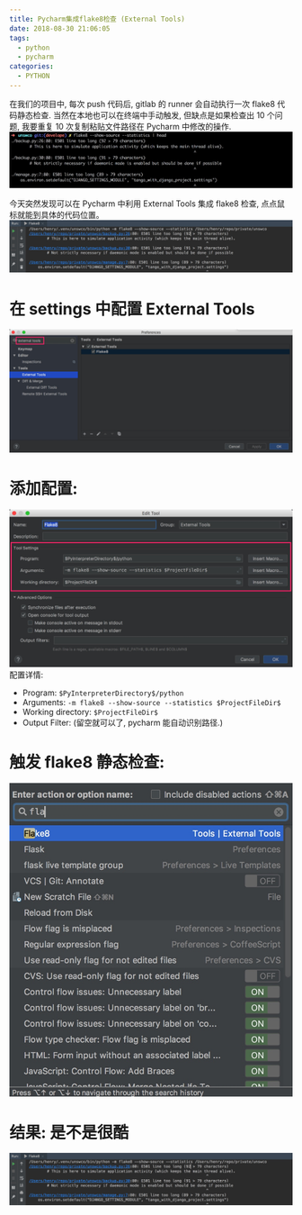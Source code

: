 ```yaml
---
title: Pycharm集成flake8检查 (External Tools)
date: 2018-08-30 21:06:05
tags:
  - python
  - pycharm
categories:
  - PYTHON
---
```


在我们的项目中, 每次 push 代码后, gitlab 的 runner 会自动执行一次 flake8 代码静态检查. 当然在本地也可以在终端中手动触发, 但缺点是如果检查出 10 个问题, 我要重复 10 次复制粘贴文件路径在 Pycharm 中修改的操作.
![](../images/blog/180829_ios12_review/15357044080367.jpg)

今天突然发现可以在 Pycharm 中利用 External Tools 集成 flake8 检查, 点点鼠标就能到具体的代码位置。
![](../images/blog/180829_ios12_review/15357030899815.jpg)

<!--more-->

# 在 settings 中配置 External Tools

![](../images/blog/180829_ios12_review/15357040869027.jpg)

# 添加配置:

![](../images/blog/180829_ios12_review/15357042026629.jpg)
配置详情:

- Program: `$PyInterpreterDirectory$/python`
- Arguments: `-m flake8 --show-source --statistics $ProjectFileDir$`
- Working directory: `$ProjectFileDir$`
- Output Filter: (留空就可以了, pycharm 能自动识别路径.)

# 触发 flake8 静态检查:

![](../images/blog/180829_ios12_review/15357028577407.jpg)

# 结果: 是不是很酷

![](../images/blog/180829_ios12_review/15357030899815.jpg)
